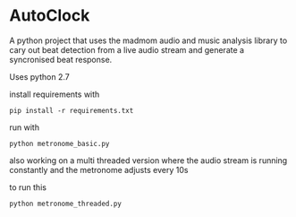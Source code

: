 # AutoClock

A python project that uses the madmom audio and music analysis library to cary out beat detection from a live audio stream and generate a syncronised beat response.

Uses python 2.7

install requirements with

```
pip install -r requirements.txt
```

run with

```
python metronome_basic.py
```

also working on a multi threaded version where the audio stream is running constantly and the metronome adjusts every 10s

to run this 

```
python metronome_threaded.py
```
